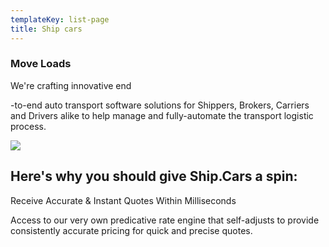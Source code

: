 ```yaml
---
templateKey: list-page
title: Ship cars
---
```

### Move Loads

We're crafting innovative end

\-to-end auto transport software solutions for Shippers, Brokers, Carriers and Drivers alike to help manage and fully-automate the transport logistic process.



![](/img/logo.png)

## Here's why you should give Ship.Cars a spin:

Receive Accurate & Instant Quotes Within Milliseconds

Access to our very own predicative rate engine that self-adjusts to provide consistently accurate pricing for quick and precise quotes.
